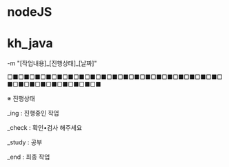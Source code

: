 # nodeJS
# kh_java
-m "[작업내용]\_[진행상태]\_[날짜]"
<br/>

□■□■□■□■□■□■□■□■□■□■□■□■□■□■□■□■□■□■□■□■□■□■□■□■□■□■□■□■

※ 진행상태

_ing    : 진행중인 작업

_check  : 확인•검사 해주세요

_study  : 공부

_end    : 최종 작업


